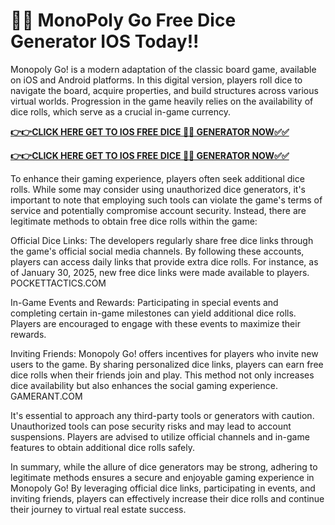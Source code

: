 # 🎲🎲 MonoPoly Go Free Dice Generator IOS Today!!

Monopoly Go! is a modern adaptation of the classic board game, available on iOS and Android platforms. In this digital version, players roll dice to navigate the board, acquire properties, and build structures across various virtual worlds. Progression in the game heavily relies on the availability of dice rolls, which serve as a crucial in-game currency.

[**👉👉CLICK HERE GET TO IOS FREE DICE 🎲🎲 GENERATOR NOW✅✅**](https://free-tools.raj-solution.com/958f890)

[**👉👉CLICK HERE GET TO IOS FREE DICE 🎲🎲 GENERATOR NOW✅✅**](https://free-tools.raj-solution.com/958f890)

To enhance their gaming experience, players often seek additional dice rolls. While some may consider using unauthorized dice generators, it's important to note that employing such tools can violate the game's terms of service and potentially compromise account security. Instead, there are legitimate methods to obtain free dice rolls within the game:

Official Dice Links: The developers regularly share free dice links through the game's official social media channels. By following these accounts, players can access daily links that provide extra dice rolls. For instance, as of January 30, 2025, new free dice links were made available to players. 
POCKETTACTICS.COM

In-Game Events and Rewards: Participating in special events and completing certain in-game milestones can yield additional dice rolls. Players are encouraged to engage with these events to maximize their rewards.

Inviting Friends: Monopoly Go! offers incentives for players who invite new users to the game. By sharing personalized dice links, players can earn free dice rolls when their friends join and play. This method not only increases dice availability but also enhances the social gaming experience. 
GAMERANT.COM

It's essential to approach any third-party tools or generators with caution. Unauthorized tools can pose security risks and may lead to account suspensions. Players are advised to utilize official channels and in-game features to obtain additional dice rolls safely.

In summary, while the allure of dice generators may be strong, adhering to legitimate methods ensures a secure and enjoyable gaming experience in Monopoly Go! By leveraging official dice links, participating in events, and inviting friends, players can effectively increase their dice rolls and continue their journey to virtual real estate success.
